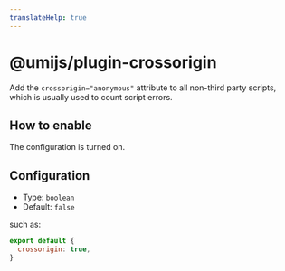 ```yaml
---
translateHelp: true
---
```


# @umijs/plugin-crossorigin


Add the `crossorigin="anonymous"` attribute to all non-third party scripts, which is usually used to count script errors.

## How to enable

The configuration is turned on.

## Configuration

* Type: `boolean`
* Default: `false`

such as:

```js
export default {
  crossorigin: true,
}
```
